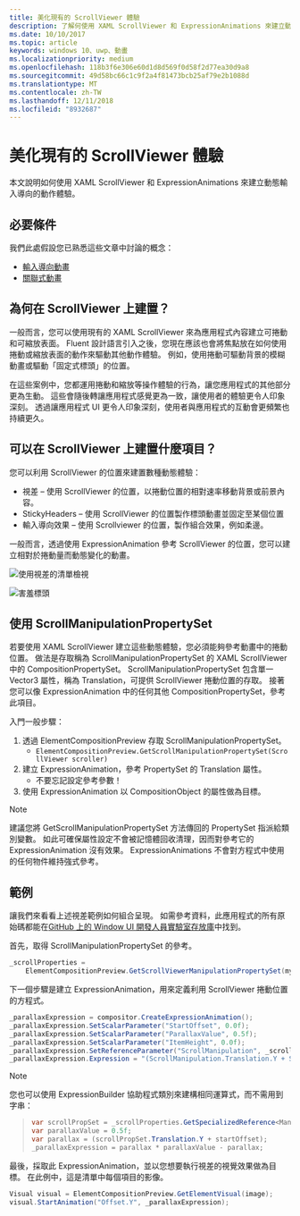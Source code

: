 ```yaml
---
title: 美化現有的 ScrollViewer 體驗
description: 了解何使用 XAML ScrollViewer 和 ExpressionAnimations 來建立動態輸入導向的動作體驗。
ms.date: 10/10/2017
ms.topic: article
keywords: windows 10、uwp、動畫
ms.localizationpriority: medium
ms.openlocfilehash: 118b3f6e306e60d1d8d569f0d58f2d77ea30d9a8
ms.sourcegitcommit: 49d58bc66c1c9f2a4f81473bcb25af79e2b1088d
ms.translationtype: MT
ms.contentlocale: zh-TW
ms.lasthandoff: 12/11/2018
ms.locfileid: "8932687"
---
```

# <a name="enhance-existing-scrollviewer-experiences"></a>美化現有的 ScrollViewer 體驗

本文說明如何使用 XAML ScrollViewer 和 ExpressionAnimations 來建立動態輸入導向的動作體驗。

## <a name="prerequisites"></a>必要條件

我們此處假設您已熟悉這些文章中討論的概念：

- [輸入導向動畫](input-driven-animations.md)
- [關聯式動畫](relation-animations.md)

## <a name="why-build-on-top-of-scrollviewer"></a>為何在 ScrollViewer 上建置？

一般而言，您可以使用現有的 XAML ScrollViewer 來為應用程式內容建立可捲動和可縮放表面。 Fluent 設計語言引入之後，您現在應該也會將焦點放在如何使用捲動或縮放表面的動作來驅動其他動作體驗。 例如，使用捲動可驅動背景的模糊動畫或驅動「固定式標頭」的位置。

在這些案例中，您都運用捲動和縮放等操作體驗的行為，讓您應用程式的其他部分更為生動。 這些會隨後轉讓應用程式感覺更為一致，讓使用者的體驗更令人印象深刻。 透過讓應用程式 UI 更令人印象深刻，使用者與應用程式的互動會更頻繁也持續更久。

## <a name="what-can-you-build-on-top-of-scrollviewer"></a>可以在 ScrollViewer 上建置什麼項目？

您可以利用 ScrollViewer 的位置來建置數種動態體驗：

- 視差 – 使用 ScrollViewer 的位置，以捲動位置的相對速率移動背景或前景內容。
- StickyHeaders – 使用 ScrollViewer 的位置製作標頭動畫並固定至某個位置
- 輸入導向效果 – 使用 Scrollviewer 的位置，製作組合效果，例如柔邊。

一般而言，透過使用 ExpressionAnimation 參考 ScrollViewer 的位置，您可以建立相對於捲動量而動態變化的動畫。

![使用視差的清單檢視](images/animation/parallax.gif)

![害羞標頭](images/animation/shy-header.gif)

## <a name="using-scrollmanipulationpropertyset"></a>使用 ScrollManipulationPropertySet

若要使用 XAML ScrollViewer 建立這些動態體驗，您必須能夠參考動畫中的捲動位置。 做法是存取稱為 ScrollManipulationPropertySet 的 XAML ScrollViewer 中的 CompositionPropertySet。
ScrollManipulationPropertySet 包含單一 Vector3 屬性，稱為 Translation，可提供 ScrollViewer 捲動位置的存取。 接著您可以像 ExpressionAnimation 中的任何其他 CompositionPropertySet，參考此項目。

入門一般步驟：

1. 透過 ElementCompositionPreview 存取 ScrollManipulationPropertySet。
    - `ElementCompositionPreview.GetScrollManipulationPropertySet(ScrollViewer scroller)`
1. 建立 ExpressionAnimation，參考 PropertySet 的 Translation 屬性。
    - 不要忘記設定參考參數！
1. 使用 ExpressionAnimation 以 CompositionObject 的屬性做為目標。

> [!NOTE]
> 建議您將 GetScrollManipulationPropertySet 方法傳回的 PropertySet 指派給類別變數。 如此可確保屬性設定不會被記憶體回收清理，因而對參考它的 ExpressionAnimation 沒有效果。 ExpressionAnimations 不會對方程式中使用的任何物件維持強式參考。

## <a name="example"></a>範例

讓我們來看看上述視差範例如何組合呈現。 如需參考資料，此應用程式的所有原始碼都能在[GitHub 上的 Window UI 開發人員實驗室存放庫](https://github.com/Microsoft/WindowsUIDevLabs)中找到。

首先，取得 ScrollManipulationPropertySet 的參考。

```csharp
_scrollProperties =
    ElementCompositionPreview.GetScrollViewerManipulationPropertySet(myScrollViewer);
```

下一個步驟是建立 ExpressionAnimation，用來定義利用 ScrollViewer 捲動位置的方程式。

```csharp
_parallaxExpression = compositor.CreateExpressionAnimation();
_parallaxExpression.SetScalarParameter("StartOffset", 0.0f);
_parallaxExpression.SetScalarParameter("ParallaxValue", 0.5f);
_parallaxExpression.SetScalarParameter("ItemHeight", 0.0f);
_parallaxExpression.SetReferenceParameter("ScrollManipulation", _scrollProperties);
_parallaxExpression.Expression = "(ScrollManipulation.Translation.Y + StartOffset - (0.5 * ItemHeight)) * ParallaxValue - (ScrollManipulation.Translation.Y + StartOffset - (0.5 * ItemHeight))";
```

> [!NOTE]
> 您也可以使用 ExpressionBuilder 協助程式類別來建構相同運算式，而不需用到字串：

> ```csharp
> var scrollPropSet = _scrollProperties.GetSpecializedReference<ManipulationPropertySetReferenceNode>();
> var parallaxValue = 0.5f;
> var parallax = (scrollPropSet.Translation.Y + startOffset);
> _parallaxExpression = parallax * parallaxValue - parallax;
> ```

最後，採取此 ExpressionAnimation，並以您想要執行視差的視覺效果做為目標。 在此例中，這是清單中每個項目的影像。

```csharp
Visual visual = ElementCompositionPreview.GetElementVisual(image);
visual.StartAnimation("Offset.Y", _parallaxExpression);
```
